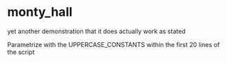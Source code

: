 # monty_hall
yet another demonstration that it does actually work as stated

Parametrize with the UPPERCASE_CONSTANTS within the first 20 lines of the script
